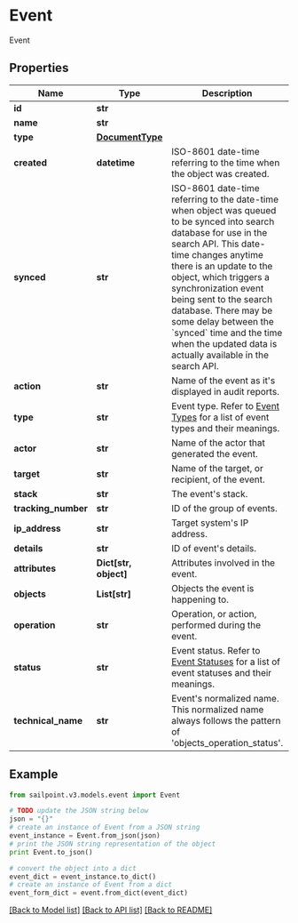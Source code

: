 # Event

Event

## Properties

Name | Type | Description | Notes
------------ | ------------- | ------------- | -------------
**id** | **str** |  | 
**name** | **str** |  | 
**type** | [**DocumentType**](DocumentType.md) |  | 
**created** | **datetime** | ISO-8601 date-time referring to the time when the object was created. | [optional] 
**synced** | **str** | ISO-8601 date-time referring to the date-time when object was queued to be synced into search database for use in the search API.   This date-time changes anytime there is an update to the object, which triggers a synchronization event being sent to the search database.  There may be some delay between the &#x60;synced&#x60; time and the time when the updated data is actually available in the search API.  | [optional] 
**action** | **str** | Name of the event as it&#39;s displayed in audit reports. | [optional] 
**type** | **str** | Event type. Refer to [Event Types](https://documentation.sailpoint.com/saas/help/search/index.html#event-types) for a list of event types and their meanings. | [optional] 
**actor** | **str** | Name of the actor that generated the event. | [optional] 
**target** | **str** | Name of the target, or recipient, of the event. | [optional] 
**stack** | **str** | The event&#39;s stack. | [optional] 
**tracking_number** | **str** | ID of the group of events. | [optional] 
**ip_address** | **str** | Target system&#39;s IP address. | [optional] 
**details** | **str** | ID of event&#39;s details. | [optional] 
**attributes** | **Dict[str, object]** | Attributes involved in the event. | [optional] 
**objects** | **List[str]** | Objects the event is happening to. | [optional] 
**operation** | **str** | Operation, or action, performed during the event. | [optional] 
**status** | **str** | Event status. Refer to [Event Statuses](https://documentation.sailpoint.com/saas/help/search/index.html#event-statuses) for a list of event statuses and their meanings. | [optional] 
**technical_name** | **str** | Event&#39;s normalized name. This normalized name always follows the pattern of &#39;objects_operation_status&#39;. | [optional] 

## Example

```python
from sailpoint.v3.models.event import Event

# TODO update the JSON string below
json = "{}"
# create an instance of Event from a JSON string
event_instance = Event.from_json(json)
# print the JSON string representation of the object
print Event.to_json()

# convert the object into a dict
event_dict = event_instance.to_dict()
# create an instance of Event from a dict
event_form_dict = event.from_dict(event_dict)
```
[[Back to Model list]](../README.md#documentation-for-models) [[Back to API list]](../README.md#documentation-for-api-endpoints) [[Back to README]](../README.md)


